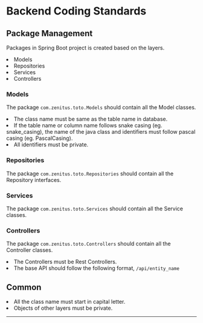 # Backend Coding Standards

## Package Management
Packages in Spring Boot project is created based on the layers.
<li> Models </li>
<li> Repositories </li>
<li> Services </li>
<li> Controllers </li>

### Models
The package `com.zenitus.toto.Models` should contain all the Model classes. 
<li> The class name must be same as the table name in database. </li>
<li> If the table name or column name follows snake casing (eg. snake_casing), the name of the java class and identifiers must follow pascal casing (eg. PascalCasing). </li>
<li> All identifiers must be private. </li>

### Repositories
The package `com.zenitus.toto.Repositories` should contain all the Repository interfaces.

### Services
The package `com.zenitus.toto.Services` should contain all the Service classes.

### Controllers
The package `com.zenitus.toto.Controllers` should contain all the Controller classes.
<li> The Controllers must be Rest Controllers. </li>
<li>
  The base API should follow the following format, <code>/api/entity_name</code>
</li>

## Common
<li> All the class name must start in capital letter. </li>
<li> Objects of other layers must be private. </li>

---
